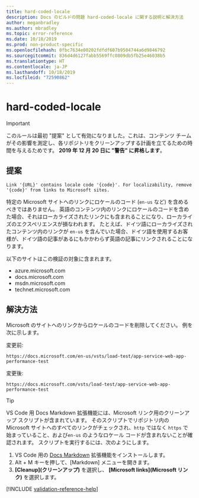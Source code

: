 ```yaml
---
title: hard-coded-locale
description: Docs のビルドの問題 hard-coded-locale に関する説明と解決方法
author: meganbradley
ms.author: mbradley
ms.topic: error-reference
ms.date: 10/18/2019
ms.prod: non-product-specific
ms.openlocfilehash: 0fbc7634e00202fdfdf607b9504744a6d9846792
ms.sourcegitcommit: 836d4d6127fabb5569ffc0809db5fb25e46038b5
ms.translationtype: HT
ms.contentlocale: ja-JP
ms.lasthandoff: 10/18/2019
ms.locfileid: "72590862"
---
```

# <a name="hard-coded-locale"></a>hard-coded-locale

> [!IMPORTANT]
> このルールは最初 "提案" として有効になりました。これは、コンテンツ チームがその影響を測定し、各リポジトリをクリーンアップする計画を立てるための時間を与えるためです。 **2019 年 12 月 20 日に "警告" に昇格します**。

## <a name="suggestion"></a>提案

`Link '{URL}' contains locale code '{code}'. For localizability, remove '{code}' from links to Microsoft sites.`

特定の Microsoft サイトへのリンクにロケールのコード (`en-us` など) を含めるべきではありません。 英語のコンテンツ内のリンクにロケールのコードを含めた場合、それはローカライズされたリンクにも含まれることになり、ローカライズのエクスペリエンスが損なわれます。 たとえば、ドイツ語にローカライズされたコンテンツ内のリンクが `en-us` を含んでいた場合、ドイツ語を使用するお客様が、ドイツ語の記事があるにもかかわらず英語の記事にリンクされることになります。

以下のサイトはこの検証の対象に含まれます。

- azure.microsoft.com
- docs.microsoft.com
- msdn.microsoft.com
- technet.microsoft.com

## <a name="resolution"></a>解決方法

Microsoft のサイトへのリンクからロケールのコードを削除してください。 例を次に示します。

変更前:

`https://docs.microsoft.com/en-us/vsts/load-test/app-service-web-app-performance-test`

変更後:

`https://docs.microsoft.com/vsts/load-test/app-service-web-app-performance-test`

> [!TIP]
> VS Code 用 Docs Markdown 拡張機能には、Microsoft リンク用のクリーンアップ スクリプトが含まれています。 そのスクリプトでリポジトリ内の Microsoft サイトへのすべてのリンクがチェックされ、`http` ではなく `https` で始まっていること、および`en-us` のようなロケール コードが含まれないことが確認されます。 スクリプトを実行するには、次のようにします。
>
> 1. VS Code 用の [Docs Markdown](https://marketplace.visualstudio.com/items?itemName=docsmsft.docs-markdown) 拡張機能をインストールします。
> 1. Alt + M キーを押して、[Markdown] メニューを開きます。
> 1. **[Cleanup]\(クリーンアップ\)** を選択し、 **[Microsoft links]\(Microsoft リンク\)** を選択します。

<!--make sure to add this file to your includes folder and verify the path-->
[!INCLUDE [validation-reference-help](includes/validation-reference-help.md)]
